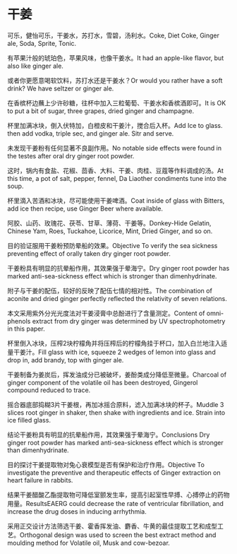 # 干姜

<p><span class="chinese">可乐，健怡可乐，干姜水，苏打水，雪碧，汤利水。</span><span class="english">Coke, Diet Coke, Ginger ale, Soda, Sprite, Tonic.</span></p>

<p><span class="chinese">有苹果汁般的琥珀色，苹果风味，也像干姜水。</span><span class="english">It had an apple-like flavor, but also like ginger ale.</span></p>

<p><span class="chinese">或者你更愿意喝软饮料，苏打水还是干姜水？</span><span class="english">Or would you rather have a soft drink? We have seltzer or ginger ale.</span></p>

<p><span class="chinese">在香槟杯边蘸上少许砂糖，往杯中加入三粒葡萄、干姜水和香槟酒即可。</span><span class="english">It is OK to put a bit of sugar, three grapes, dried ginger and champagne.</span></p>

<p><span class="chinese">杯里加满冰块，倒入伏特加，白橙皮和干姜汁，搅合后入杯。</span><span class="english">Add Ice to glass. then add vodka, triple sec, and ginger ale. Sitr and serve.</span></p>

<p><span class="chinese">未发现干姜粉有任何显著不良副作用。</span><span class="english">No notable side effects were found in the testes after oral dry ginger root powder.</span></p>

<p><span class="chinese">这时，锅内有食盐、花椒、茴香、大料、干姜、肉桂、豆蔻等作料调成的汤。</span><span class="english">At this time, a pot of salt, pepper, fennel, Da Liaother condiments tune into the soup.</span></p>

<p><span class="chinese">杯里滴入苦酒和冰块，尽可能使用干姜啤酒。</span><span class="english">Coat inside of glass with Bitters, add ice then recipe, use Ginger Beer where available.</span></p>

<p><span class="chinese">阿胶、山药、玫瑰花、茯苓、甘草、薄荷、干姜等。</span><span class="english">Donkey-Hide Gelatin, Chinese Yam, Roes, Tuckahoe, Licorice, Mint, Dried Ginger, and so on.</span></p>

<p><span class="chinese">目的验证服用干姜粉预防晕船的效果。</span><span class="english">Objective To verify the sea sickness preventing effect of orally taken dry ginger root powder.</span></p>

<p><span class="chinese">干姜粉具有明显的抗晕船作用，其效果强于晕海宁。</span><span class="english">Dry ginger root powder has marked anti-sea-sickness effect which is stronger than dimenhydrinate.</span></p>

<p><span class="chinese">附子与干姜的配伍，较好的反映了配伍七情的相对性。</span><span class="english">The combination of aconite and dried ginger perfectly reflected the relativity of seven relations.</span></p>

<p><span class="chinese">本文采用紫外分光光度法对干姜浸膏中总酚进行了含量测定。</span><span class="english">Content of omni-phenols extract from dry ginger was determined by UV spectrophotometry in this paper.</span></p>

<p><span class="chinese">杯里倒入冰块，压榨2块柠檬角并将压榨后的柠檬角挂于杯口，加入白兰地注入适量干姜汁。</span><span class="english">Fill glass with ice, squeeze 2 wedges of lemon into glass and drop in, add brandy, top with ginger ale.</span></p>

<p><span class="chinese">干姜制备为姜炭后，挥发油成分已被破坏，姜酚类成分降低至微量。</span><span class="english">Charcoal of ginger component of the volatile oil has been destroyed, Gingerol compound reduced to trace.</span></p>

<p><span class="chinese">摇合器底部捣糊3片干姜根，再加冰摇合原料，滤入加满冰块的杯子。</span><span class="english">Muddle 3 slices root ginger in shaker, then shake with ingredients and ice. Strain into ice filled glass.</span></p>

<p><span class="chinese">结论干姜粉具有明显的抗晕船作用，其效果强于晕海宁。</span><span class="english">Conclusions Dry ginger root powder has marked anti-sea-sickness effect which is stronger than dimenhydrinate.</span></p>

<p><span class="chinese">目的探讨干姜提取物对兔心衰模型是否有保护和治疗作用。</span><span class="english">Objective To investigate the preventive and therapeutic effects of Ginger extraction on heart failure in rabbits.</span></p>

<p><span class="chinese">结果干姜醋酸乙酯提取物可降低室颤发生率，提高引起室性早搏、心搏停止的药物用量。</span><span class="english">ResultsEAERG could decrease the rate of ventricular fibrillation, and increase the drug doses in inducing arrhythmia.</span></p>

<p><span class="chinese">采用正交设计方法筛选干姜、霍香挥发油、麝香、牛黄的最佳提取工艺和成型工艺。</span><span class="english">Orthogonal design was used to screen the best extract method and moulding method for Volatile oil, Musk and cow-bezoar.</span></p>

